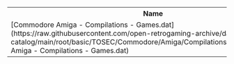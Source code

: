 <table>
<tr><th>Name</th><th>Size</th></tr>
<tr><td>[Commodore Amiga - Compilations - Games.dat](https://raw.githubusercontent.com/open-retrogaming-archive/dat-catalog/main/root/basic/TOSEC/Commodore/Amiga/Compilations/Games/Commodore Amiga - Compilations - Games.dat)</td><td>463417</td></tr>
</table>

